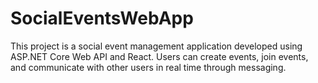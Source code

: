 # SocialEventsWebApp
This project is a social event management application developed using ASP.NET Core Web API and React. Users can create events, join events, and communicate with other users in real time through messaging.
